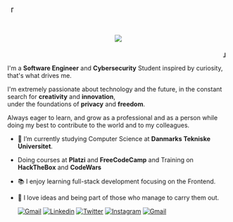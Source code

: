 
<!-- Profile -->



<p align="left"><strong><samp>「</samp></strong></p>
   <br>
   <p align="center">
          <image src="https://readme-typing-svg.herokuapp.com?color=F8003A&lines=Are+you+a+one+or+a+zero%3F">
              </p>
    <p align="right"><strong><samp>」</samp></strong></p>


I'm a **Software Engineer** and **Cybersecurity** Student inspired by curiosity, that's what drives me.

I'm extremely passionate about technology and the future, in the constant search for **creativity** and **innovation**, <br>under the foundations of **privacy** and **freedom**.

Always eager to learn, and grow as a professional and as a person while doing my best to contribute to the world and to my colleagues.


- 🔭 I’m currently studying Computer Science at **Danmarks Tekniske Universitet**.
- Doing courses at **Platzi** and **FreeCodeCamp** and Training on **HackTheBox** and **CodeWars**
- 📚 I enjoy learning full-stack development focusing on the Frontend.
- 👯 I love ideas and being part of those who manage to carry them out.


   [![Gmail](https://img.shields.io/badge/yonasuriv-000000?style=for-the-badge&logo=&logoColor=white)](https://www.yonasuriv.com) [![Linkedin](https://img.shields.io/badge/LinkedIn-0077B5?style=for-the-badge&logo=linkedin&logoColor=white)](https://www.linkedin.com/in/yonadirico) [![Twitter](	https://img.shields.io/badge/Twitter-1DA1F2?style=for-the-badge&logo=twitter&logoColor=white)](https://twitter.com/yonasuriv) [![Instagram](https://img.shields.io/badge/Instagram-E4405F?style=for-the-badge&logo=instagram&logoColor=white)](https://www.instagram.com/yonadirico/) [![Gmail](https://img.shields.io/badge/Gmail-D14836?style=for-the-badge&logo=gmail&logoColor=white)](mailto:dev@yonasuriv.com) 

<!--
<br>
        <br>
<h3 align="left">Stats</h3>
<p align="center"> <a href=""><img src="https://github-profile-trophy.vercel.app/?username=yonasuriv" alt="yonasuriv" /></a> </p>


<h3 align="left">Connect with me</h3>
<p align="left">
<a href="https://codepen.io/yonasuriv" target="blank"><img align="center" src="https://raw.githubusercontent.com/rahuldkjain/github-profile-readme-generator/master/src/images/icons/Social/codepen.svg" alt="yonasuriv" height="30" width="40" /></a>
<a href="https://dev.to/yonasuriv" target="blank"><img align="center" src="https://raw.githubusercontent.com/rahuldkjain/github-profile-readme-generator/master/src/images/icons/Social/devto.svg" alt="yonasuriv" height="30" width="40" /></a>
<a href="https://twitter.com/yonasuriv" target="blank"><img align="center" src="https://raw.githubusercontent.com/rahuldkjain/github-profile-readme-generator/master/src/images/icons/Social/twitter.svg" alt="yonasuriv" height="30" width="40" /></a>
<a href="https://linkedin.com/in/yonadirico" target="blank"><img align="center" src="https://raw.githubusercontent.com/rahuldkjain/github-profile-readme-generator/master/src/images/icons/Social/linked-in-alt.svg" alt="yonadirico" height="30" width="40" /></a>
<a href="https://stackoverflow.com/users/15966024" target="blank"><img align="center" src="https://raw.githubusercontent.com/rahuldkjain/github-profile-readme-generator/master/src/images/icons/Social/stack-overflow.svg" alt="15966024" height="30" width="40" /></a>
<a href="https://codesandbox.com/yonasuriv" target="blank"><img align="center" src="https://raw.githubusercontent.com/rahuldkjain/github-profile-readme-generator/master/src/images/icons/Social/codesandbox.svg" alt="yonasuriv" height="30" width="40" /></a>
<a href="https://kaggle.com/jonathandirico" target="blank"><img align="center" src="https://raw.githubusercontent.com/rahuldkjain/github-profile-readme-generator/master/src/images/icons/Social/kaggle.svg" alt="jonathandirico" height="30" width="40" /></a>
<a href="https://fb.com/yonadirico" target="blank"><img align="center" src="https://raw.githubusercontent.com/rahuldkjain/github-profile-readme-generator/master/src/images/icons/Social/facebook.svg" alt="yonadirico" height="30" width="40" /></a>
<a href="https://instagram.com/yonadirico" target="blank"><img align="center" src="https://raw.githubusercontent.com/rahuldkjain/github-profile-readme-generator/master/src/images/icons/Social/instagram.svg" alt="yonadirico" height="30" width="40" /></a>
<a href="https://hashnode.com/@yonasuriv" target="blank"><img align="center" src="https://raw.githubusercontent.com/rahuldkjain/github-profile-readme-generator/master/src/images/icons/Social/hashnode.svg" alt="@yonasuriv" height="30" width="40" /></a>
<a href="https://medium.com/yonasuriv" target="blank"><img align="center" src="https://raw.githubusercontent.com/rahuldkjain/github-profile-readme-generator/master/src/images/icons/Social/medium.svg" alt="yonasuriv" height="30" width="40" /></a>
<a href="https://www.codechef.com/users/yonasuriv" target="blank"><img align="center" src="https://cdn.jsdelivr.net/npm/simple-icons@3.1.0/icons/codechef.svg" alt="yonasuriv" height="30" width="40" /></a>
<a href="https://www.hackerrank.com/yonasuriv" target="blank"><img align="center" src="https://raw.githubusercontent.com/rahuldkjain/github-profile-readme-generator/master/src/images/icons/Social/hackerrank.svg" alt="yonasuriv" height="30" width="40" /></a>
<a href="https://www.leetcode.com/yonasuriv" target="blank"><img align="center" src="https://raw.githubusercontent.com/rahuldkjain/github-profile-readme-generator/master/src/images/icons/Social/leet-code.svg" alt="yonasuriv" height="30" width="40" /></a>
<a href="https://www.hackerearth.com/@yonasuriv" target="blank"><img align="center" src="https://raw.githubusercontent.com/rahuldkjain/github-profile-readme-generator/master/src/images/icons/Social/hackerearth.svg" alt="@yonasuriv" height="30" width="40" /></a>
<a href="https://auth.geeksforgeeks.org/user/yonasuriv" target="blank"><img align="center" src="https://raw.githubusercontent.com/rahuldkjain/github-profile-readme-generator/master/src/images/icons/Social/geeks-for-geeks.svg" alt="yonasuriv" height="30" width="40" /></a>
<a href="https://www.topcoder.com/members/yonasuriv" target="blank"><img align="center" src="https://raw.githubusercontent.com/rahuldkjain/github-profile-readme-generator/master/src/images/icons/Social/topcoder.svg" alt="yonasuriv" height="30" width="40" /></a>
<a href="https://discord.gg/P399qrZA" target="blank"><img align="center" src="https://raw.githubusercontent.com/rahuldkjain/github-profile-readme-generator/master/src/images/icons/Social/discord.svg" alt="P399qrZA" height="30" width="40" /></a>
</p>

 
<!-- <h3 align="left">Languages and Tools I currently use or I'm learning</h3>
<p align="left"> <a href="https://angular.io" target="_blank" rel="noreferrer"> <img src="https://angular.io/assets/images/logos/angular/angular.svg" alt="angular" width="40" height="40"/> </a> <a href="https://angular.io" target="_blank" rel="noreferrer"> <img src="https://raw.githubusercontent.com/devicons/devicon/master/icons/angularjs/angularjs-original-wordmark.svg" alt="angularjs" width="40" height="40"/> </a> <a href="https://www.arduino.cc/" target="_blank" rel="noreferrer"> <img src="https://cdn.worldvectorlogo.com/logos/arduino-1.svg" alt="arduino" width="40" height="40"/> </a> <a href="https://aws.amazon.com" target="_blank" rel="noreferrer"> <img src="https://raw.githubusercontent.com/devicons/devicon/master/icons/amazonwebservices/amazonwebservices-original-wordmark.svg" alt="aws" width="40" height="40"/> </a> <a href="https://azure.microsoft.com/en-in/" target="_blank" rel="noreferrer"> <img src="https://www.vectorlogo.zone/logos/microsoft_azure/microsoft_azure-icon.svg" alt="azure" width="40" height="40"/> </a> <a href="https://www.gnu.org/software/bash/" target="_blank" rel="noreferrer"> <img src="https://www.vectorlogo.zone/logos/gnu_bash/gnu_bash-icon.svg" alt="bash" width="40" height="40"/> </a> <a href="https://canvasjs.com" target="_blank" rel="noreferrer"> <img src="https://raw.githubusercontent.com/Hardik0307/Hardik0307/master/assets/canvasjs-charts.svg" alt="canvasjs" width="40" height="40"/> </a> <a href="https://www.w3schools.com/css/" target="_blank" rel="noreferrer"> <img src="https://raw.githubusercontent.com/devicons/devicon/master/icons/css3/css3-original-wordmark.svg" alt="css3" width="40" height="40"/> </a> <a  <a href="https://www.docker.com/" target="_blank" rel="noreferrer"> <img src="https://raw.githubusercontent.com/devicons/devicon/master/icons/docker/docker-original-wordmark.svg" alt="docker" width="40" height="40"/> </a> <a href="https://dotnet.microsoft.com/" target="_blank" rel="noreferrer"> <img src="https://raw.githubusercontent.com/devicons/devicon/master/icons/dot-net/dot-net-original-wordmark.svg" alt="dotnet" width="40" height="40"/> </a> <a href="https://firebase.google.com/" target="_blank" rel="noreferrer"> <img src="https://www.vectorlogo.zone/logos/firebase/firebase-icon.svg" alt="firebase" width="40" height="40"/> </a> <a href="https://flask.palletsprojects.com/" target="_blank" rel="noreferrer"> <img src="https://www.vectorlogo.zone/logos/pocoo_flask/pocoo_flask-icon.svg" alt="flask" width="40" height="40"/> </a> <a href="https://cloud.google.com" target="_blank" rel="noreferrer"> <img src="https://www.vectorlogo.zone/logos/google_cloud/google_cloud-icon.svg" alt="gcp" width="40" height="40"/> </a> <a href="https://git-scm.com/" target="_blank" rel="noreferrer"> <img src="https://www.vectorlogo.zone/logos/git-scm/git-scm-icon.svg" alt="git" width="40" height="40"/> </a> <a href="https://golang.org" target="_blank" rel="noreferrer"> <img src="https://raw.githubusercontent.com/devicons/devicon/master/icons/go/go-original.svg" alt="go" width="40" height="40"/> </a> <a href="https://www.w3.org/html/" target="_blank" rel="noreferrer"> <img src="https://raw.githubusercontent.com/devicons/devicon/master/icons/html5/html5-original-wordmark.svg" alt="html5" width="40" height="40"/> </a> <a href="https://ifttt.com/" target="_blank" rel="noreferrer"> <img src="https://www.vectorlogo.zone/logos/ifttt/ifttt-ar21.svg" alt="ifttt" width="40" height="40"/> </a> <a href="https://developer.mozilla.org/en-US/docs/Web/JavaScript" target="_blank" rel="noreferrer"> <img src="https://raw.githubusercontent.com/devicons/devicon/master/icons/javascript/javascript-original.svg" alt="javascript" width="40" height="40"/> </a> <a href="https://kubernetes.io" target="_blank" rel="noreferrer"> <img src="https://www.vectorlogo.zone/logos/kubernetes/kubernetes-icon.svg" alt="kubernetes" width="40" height="40"/> </a> <a href="https://laravel.com/" target="_blank" rel="noreferrer"> <img src="https://raw.githubusercontent.com/devicons/devicon/master/icons/laravel/laravel-plain-wordmark.svg" alt="laravel" width="40" height="40"/> </a> <a href="https://www.linux.org/" target="_blank" rel="noreferrer"> <img src="https://raw.githubusercontent.com/devicons/devicon/master/icons/linux/linux-original.svg" alt="linux" width="40" height="40"/> </a> <a href="https://www.mongodb.com/" target="_blank" rel="noreferrer"> <img src="https://raw.githubusercontent.com/devicons/devicon/master/icons/mongodb/mongodb-original-wordmark.svg" alt="mongodb" width="40" height="40"/> </a> <a href="https://www.mysql.com/" target="_blank" rel="noreferrer"> <img src="https://raw.githubusercontent.com/devicons/devicon/master/icons/mysql/mysql-original-wordmark.svg" alt="mysql" width="40" height="40"/> </a> <a href="https://nodejs.org" target="_blank" rel="noreferrer"> <img src="https://raw.githubusercontent.com/devicons/devicon/master/icons/nodejs/nodejs-original-wordmark.svg" alt="nodejs" width="40" height="40"/> </a> <a href="https://www.oracle.com/" target="_blank" rel="noreferrer"> <img src="https://raw.githubusercontent.com/devicons/devicon/master/icons/oracle/oracle-original.svg" alt="oracle" width="40" height="40"/> </a> <a href="https://www.postgresql.org" target="_blank" rel="noreferrer"> <img src="https://raw.githubusercontent.com/devicons/devicon/master/icons/postgresql/postgresql-original-wordmark.svg" alt="postgresql" width="40" height="40"/> </a> <a href="https://www.python.org" target="_blank" rel="noreferrer"> <img src="https://raw.githubusercontent.com/devicons/devicon/master/icons/python/python-original.svg" alt="python" width="40" height="40"/> </a> <a href="https://reactjs.org/" target="_blank" rel="noreferrer"> <img src="https://raw.githubusercontent.com/devicons/devicon/master/icons/react/react-original-wordmark.svg" alt="react" width="40" height="40"/> </a> <a href="https://sass-lang.com" target="_blank" rel="noreferrer"> <img src="https://raw.githubusercontent.com/devicons/devicon/master/icons/sass/sass-original.svg" alt="sass" width="40" height="40"/> </a> <a href="https://www.tensorflow.org" target="_blank" rel="noreferrer"> <img src="https://www.vectorlogo.zone/logos/tensorflow/tensorflow-icon.svg" alt="tensorflow" width="40" height="40"/> </a> <a href="https://unity.com/" target="_blank" rel="noreferrer"> <img src="https://www.vectorlogo.zone/logos/unity3d/unity3d-icon.svg" alt="unity" width="40" height="40"/> </a> <a href="https://vuejs.org/" target="_blank" rel="noreferrer"> <img src="https://raw.githubusercontent.com/devicons/devicon/master/icons/vuejs/vuejs-original-wordmark.svg" alt="vuejs" width="40" height="40"/> </a> <a href="https://zapier.com" target="_blank" rel="noreferrer"> <img src="https://www.vectorlogo.zone/logos/zapier/zapier-icon.svg" alt="zapier" width="40" height="40"/> </a> </p> 


<p><img align="center" src="https://github-readme-stats.vercel.app/api/top-langs?username=yonasuriv&show_icons=true&locale=en&layout=compact" alt="yonasuriv" /></p>

<p><img align="center" src="https://github-readme-stats.vercel.app/api?username=yonasuriv&show_icons=true&locale=en" alt="yonasuriv" /></p>

<p><img align="center" src="https://github-readme-streak-stats.herokuapp.com/?user=yonasuriv&" alt="yonasuriv" /></p>

<h3 align="left">Support</h3>
<p><a href="https://www.buymeacoffee.com/yonasuriv"> <img align="center" src="https://cdn.buymeacoffee.com/buttons/v2/default-yellow.png" height="50" width="210" alt="yonasuriv" /></a><a href="https://ko-fi.com/yonasuriv">  <img align="center" src="https://cdn.ko-fi.com/cdn/kofi3.png?v=3" height="50" width="210" alt="yonasuriv" /></a></p><br><br><br>

### Contact me  🌏



